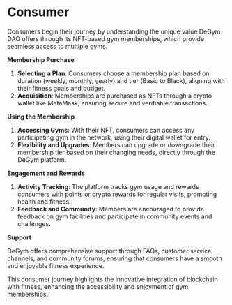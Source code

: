 # Consumer

Consumers begin their journey by understanding the unique value DeGym DAO offers through its NFT-based gym memberships, which provide seamless access to multiple gyms.

**Membership Purchase**

1. **Selecting a Plan**: Consumers choose a membership plan based on duration (weekly, monthly, yearly) and tier (Basic to Black), aligning with their fitness goals and budget.
2. **Acquisition**: Memberships are purchased as NFTs through a crypto wallet like MetaMask, ensuring secure and verifiable transactions.

**Using the Membership**

1. **Accessing Gyms**: With their NFT, consumers can access any participating gym in the network, using their digital wallet for entry.
2. **Flexibility and Upgrades**: Members can upgrade or downgrade their membership tier based on their changing needs, directly through the DeGym platform.

**Engagement and Rewards**

1. **Activity Tracking**: The platform tracks gym usage and rewards consumers with points or crypto rewards for regular visits, promoting health and fitness.
2. **Feedback and Community**: Members are encouraged to provide feedback on gym facilities and participate in community events and challenges.

**Support**

DeGym offers comprehensive support through FAQs, customer service channels, and community forums, ensuring that consumers have a smooth and enjoyable fitness experience.

This consumer journey highlights the innovative integration of blockchain with fitness, enhancing the accessibility and enjoyment of gym memberships.



